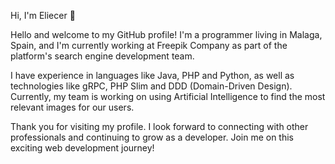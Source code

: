 Hi, I'm Eliecer :wave:

Hello and welcome to my GitHub profile! I'm a programmer living in Malaga, Spain, and I'm currently working at Freepik Company as part of the platform's search engine development team.

I have experience in languages like Java, PHP and Python, as well as technologies like gRPC, PHP Slim and DDD (Domain-Driven Design). Currently, my team is working on using Artificial Intelligence to find the most relevant images for our users.

Thank you for visiting my profile. I look forward to connecting with other professionals and continuing to grow as a developer. Join me on this exciting web development journey!
